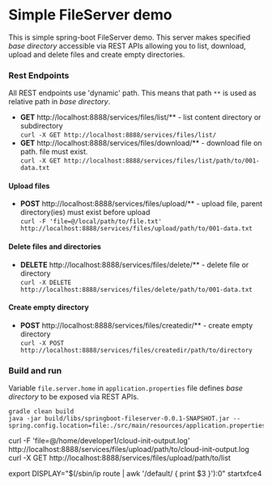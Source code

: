 # Simple FileServer demo
This is simple spring-boot FileServer demo. This server makes specified *base directory* accessible via REST APIs allowing you 
to list, download, upload and delete files and create empty directories.

### Rest Endpoints
All REST endpoints use 'dynamic' path. This means that path ``**`` is used as relative path in *base directory*.  
* __GET__ http://localhost:8888/services/files/list/** - list content directory or subdirectory  
  ``curl -X GET http://localhost:8888/services/files/list/``
* __GET__ http://localhost:8888/services/files/download/** - download file on path. file must exist.   
  ``curl -X GET http://localhost:8888/services/files/list/path/to/001-data.txt``

#### Upload files
* __POST__ http://localhost:8888/services/files/upload/** - upload file, parent directory(ies) must exist before upload  
 ``curl -F 'file=@/local/path/to/file.txt' http://localhost:8888/services/files/upload/path/to/001-data.txt``

#### Delete files and directories
* __DELETE__ http://localhost:8888/services/files/delete/** - delete file or directory  
  ``curl -X DELETE http://localhost:8888/services/files/delete/path/to/001-data.txt``

#### Create empty directory
* __POST__ http://localhost:8888/services/files/createdir/** - create empty directory  
  ``curl -X POST http://localhost:8888/services/files/createdir/path/to/directory``

### Build and run
Variable ``file.server.home`` in ``application.properties`` file defines *base directory* to be exposed via REST APIs.
```
gradle clean build
java -jar build/libs/springboot-fileserver-0.0.1-SNAPSHOT.jar --spring.config.location=file:./src/main/resources/application.properties
```
curl -F 'file=@/home/developer1/cloud-init-output.log' http://localhost:8888/services/files/upload/path/to/cloud-init-output.log
curl -X GET http://localhost:8888/services/files/upload/path/to/list


export DISPLAY="$(/sbin/ip route | awk '/default/ { print $3 }'):0"
startxfce4
